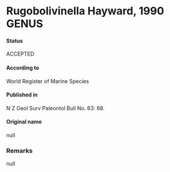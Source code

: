 Rugobolivinella Hayward, 1990 GENUS
=======

#### Status
ACCEPTED

#### According to
World Register of Marine Species

#### Published in
N Z Geol Surv Paleontol Bull No. 63: 68.

#### Original name
null

### Remarks
null